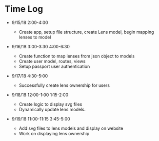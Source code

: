 # Time Log

- 9/15/18 2:00-4:00
  - Create app, setup file structure, create Lens model, begin mapping
  lenses to model

- 9/16/18 3:00-3:30
          4:00-6:30
  - Create function to map lenses from json object to models
  - Create user model, routes, views
  - Setup passport user authentication

- 9/17/18 4:30-5:00
  - Successfully create lens ownership for users

- 9/18/18 12:00-1:00
          1:15-2:00
  - Create logic to display svg files
  - Dynamically update lens models.

- 9/19/18 11:00-11:15
          3:45-5:00
  - Add svg files to lens models and display on website
  - Work on displaying lens ownership